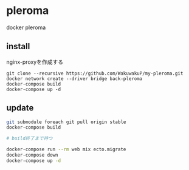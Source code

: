 # pleroma

docker pleroma

## install

nginx-proxyを作成する

```
git clone --recursive https://github.com/WakuwakuP/my-pleroma.git
docker network create --driver bridge back-pleroma
docker-compose build
docker-compose up -d
```

## update

```sh
git submodule foreach git pull origin stable
docker-compose build

# build終了まで待つ

docker-compose run --rm web mix ecto.migrate
docker-compose down
docker-compose up -d
```

